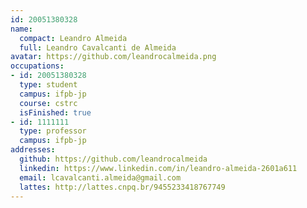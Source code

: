 ```yaml
---
id: 20051380328
name:
  compact: Leandro Almeida
  full: Leandro Cavalcanti de Almeida
avatar: https://github.com/leandrocalmeida.png
occupations:
- id: 20051380328
  type: student
  campus: ifpb-jp
  course: cstrc
  isFinished: true
- id: 1111111
  type: professor
  campus: ifpb-jp
addresses:
  github: https://github.com/leandrocalmeida
  linkedin: https://www.linkedin.com/in/leandro-almeida-2601a611
  email: lcavalcanti.almeida@gmail.com
  lattes: http://lattes.cnpq.br/9455233418767749
---
```

